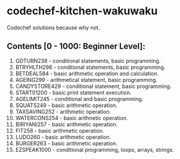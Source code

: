 # codechef-kitchen-wakuwaku
<a href='https://github.com/shivamkapasia0' target="_blank"><img alt='' src='https://img.shields.io/badge/Codechef-100000?style=for-the-badge&logo=&logoColor=white&labelColor=black&color=FF7300'/></a> <br>
Codechef solutions because why not.

## Contents [0 - 1000: Beginner Level]:
1. GDTURN238 - conditional statements, basic programming.
2. BTRYHLTH298 - conditional statements, basic programming.
3. BETDEAL584 - basic arithmetic operation and calculation.
4. AGEING299 - arithmetical statement, basic programming.
5. CANDYSTORE429 - conditional statement, basic programming.
6. START01200 - basic print statement execution.
7. AGELIMIT245 - conditional and basic programming.
8. SQUATS249 - basic arithmetic operation.
9. TAXSAVING252 - arithmetic operation.
10. WATERCONS254 - basic arithnetic operation.
11. BIRIYANI257 - basic arithmetic operation.
12. FIT258 - basic arithmetic operation.
13. LUDO260 - basic arithmetic operation.
14. BURGER263 - basic arithmetic operation.
15. EZSPEAK1000 - conditional programming, loops, arrays, strings.